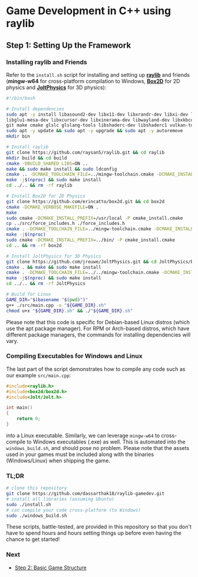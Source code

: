 # Game Development in C++ using raylib

## Step 1: Setting Up the Framework

### Installing raylib and Friends

Refer to the ``install.sh`` script for installing and setting up [**raylib**](https://www.raylib.com/) and friends (**mingw-w64** for cross-platform compilation to Windows, [**Box2D**](https://box2d.org/) for 2D physics and [**JoltPhysics**](https://jrouwe.github.io/JoltPhysicsDocs/5.2.0/index.html) for 3D physics):

```bash
#!/bin/bash

# Install dependencies
sudo apt -y install libasound2-dev libx11-dev libxrandr-dev libxi-dev libgl1-mesa-dev \
libglu1-mesa-dev libxcursor-dev libxinerama-dev libwayland-dev libxkbcommon-dev \
git make cmake glslc glslang-tools libshaderc-dev libshaderc1 vulkan-tools mingw-w64 shim-signed
sudo apt -y update && sudo apt -y upgrade && sudo apt -y autoremove
mkdir bin

# Install raylib
git clone https://github.com/raysan5/raylib.git && cd raylib
mkdir build && cd build
cmake -DBUILD_SHARED_LIBS=ON ..
make && sudo make install && sudo ldconfig
cmake .. -DCMAKE_TOOLCHAIN_FILE=../mingw-toolchain.cmake -DCMAKE_INSTALL_PREFIX=../../bin -DBUILD_EXAMPLES=OFF -DBUILD_SHARED_LIBS=OFF
make -j$(nproc) && sudo make install
cd ../.. && rm -rf raylib

# Install Box2D for 2D Physics
git clone https://github.com/erincatto/box2d.git && cd box2d
cmake -DCMAKE_VERBOSE_MAKEFILE=ON .
make
sudo cmake -DCMAKE_INSTALL_PREFIX=/usr/local -P cmake_install.cmake
cp ../src/force_includes.h ./force_includes.h
cmake . -DCMAKE_TOOLCHAIN_FILE=../mingw-toolchain.cmake -DCMAKE_INSTALL_PREFIX=../bin -DCMAKE_CXX_FLAGS="-includeforce_includes.h"
make -j$(nproc)
sudo cmake -DCMAKE_INSTALL_PREFIX=../bin/ -P cmake_install.cmake
cd .. && rm -rf box2d

# Install JoltPhysics for 3D Physics
git clone https://github.com/jrouwe/JoltPhysics.git && cd JoltPhysics/Build/
cmake . && make && sudo make install
cmake . -DCMAKE_TOOLCHAIN_FILE=../../mingw-toolchain.cmake -DCMAKE_INSTALL_PREFIX=../../bin
make -j$(nproc) && sudo make install
cd ../.. && rm -rf JoltPhysics

# Build for Linux
GAME_DIR="$(basename "$(pwd)")"
g++ ./src/main.cpp -o "${GAME_DIR}.sh"
chmod u+x "${GAME_DIR}.sh" && ./"${GAME_DIR}.sh"
```

Please note that this code is specific for Debian-based Linux distros (which use the apt package manager). For RPM or Arch-based distros, which have different package managers, the commands for installing dependencies will vary.

### Compiling Executables for Windows and Linux

The last part of the script demonstrates how to compile any code such as our example ``src/main.cpp``:

```C++
#include<raylib.h>
#include<box2d/box2d.h>
#include<Jolt/Jolt.h>

int main()
{
    return 0;
}
```

into a Linux executable. Similarly, we can leverage ``mingw-w64`` to cross-compile to Windows executables (.exe) as well. This is automated into the ``windows_build.sh``, and should pose no problem. Please note that the assets used in your games must be included along with the binaries (Windows/Linux) when shipping the game.

### TL;DR

```bash
# clone this repository
git clone https://github.com/dassarthak18/raylib-gamedev.git
# install all libraries (assuming Ubuntu)
sudo ./install.sh
# can compile your code cross-platform (to Windows)
sudo ./windows_build.sh
```
These scripts, battle-tested, are provided in this repository so that you don't have to spend hours and hours setting things up before even having the chance to get started!

### Next

* [Step 2: Basic Game Structure](docs/step_2.md)
